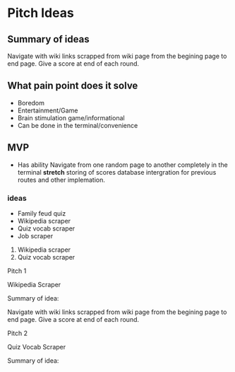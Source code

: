 # Pitch Ideas 

## Summary of ideas

Navigate with wiki links scrapped from wiki page from the begining page to end page. Give a score at end of each round. 

## What pain point does it solve 

- Boredom
- Entertainment/Game
- Brain stimulation game/informational
- Can be done in the terminal/convenience

## MVP 

- Has ability Navigate from one random page to another completely in the terminal
**stretch**
storing of scores
database intergration for previous routes and other implemation.





### ideas 

- Family feud quiz 
- Wikipedia scraper 
- Quiz vocab scraper 
- Job scraper 

1. Wikipedia scraper
2. Quiz vocab scraper 

Pitch 1 

Wikipedia Scraper

Summary of idea: 

Navigate with wiki links scrapped from wiki page from the begining page to end page. Give a score at end of each round. 

Pitch 2 

Quiz Vocab Scraper

Summary of idea: 

